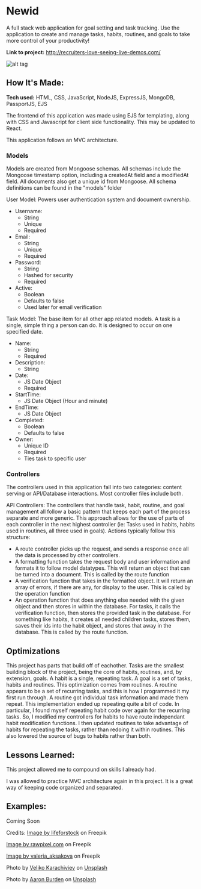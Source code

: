 # Newid
A full stack web application for goal setting and task tracking. Use the application to create and manage tasks, habits, routines, and goals to take more control of your productivity!

**Link to project:** http://recruiters-love-seeing-live-demos.com/

![alt tag](http://placecorgi.com/1200/650)

## How It's Made:

**Tech used:** HTML, CSS, JavaScript, NodeJS, ExpressJS, MongoDB, PassportJS, EJS

The frontend of this application was made using EJS for templating, along with CSS and Javascript for client side functionality. This may be updated to React.

This application follows an MVC architecture. 

### Models
Models are created from Mongoose schemas. All schemas include the Mongoose timestamp option, including a createdAt field and a modifiedAt field. All documents also get a unique id from Mongoose. All schema definitions can be found in the "models" folder

User Model:
Powers user authentication system and document ownership.
- Username:
  - String
  - Unique
  - Required
- Email:
  - String
  - Unique
  - Required
- Password:
  - String
  - Hashed for security
  - Required
- Active:
  - Boolean
  - Defaults to false
  - Used later for email verification

Task Model:
The base item for all other app related models. A task is a single, simple thing a person can do. It is designed to occur on one specified date. 
- Name:
  - String
  - Required
- Description:
  - String
- Date:
  - JS Date Object
  - Required
- StartTime:
  - JS Date Object (Hour and minute)
- EndTime:
  - JS Date Object
- Completed:
  - Boolean
  - Defaults to false
- Owner:
  - Unique ID
  - Required
  - Ties task to specific user


### Controllers
The controllers used in this application fall into two categories: content serving or API/Database interactions. Most controller files include both. 

API Controllers:
The controllers that handle task, habit, routine, and goal management all follow a basic pattern that keeps each part of the process separate and more generic. This approach allows for the use of parts of each controller in the next highest controller (ie: Tasks used in habits, habits used in routines, all three used in goals). Actions typically follow this structure:
- A route controller picks up the request, and sends a response once all the data is processed by other controllers.
- A formatting function takes the request body and user information and formats it to follow model datatypes. This will return an object that can be turned into a document. This is called by the route function
- A verification function that takes in the formatted object. It will return an array of errors, if there are any, for display to the user. This is called by the operation function
- An operation function that does anything else needed with the given object and then stores in within the database. For tasks, it calls the verification function, then stores the provided task in the database. For something like habits, it creates all needed children tasks, stores them, saves their ids into the habit object, and stores that away in the database. This is called by the route function.



## Optimizations
This project has parts that build off of eachother. Tasks are the smallest building block of the project, being the core of habits, routines, and, by extension, goals. A habit is a single, repeating task. A goal is a set of tasks, habits and routines. This optimization comes from routines. A routine appears to be a set of recurring tasks, and this is how I programmed it my first run through. A routine got individual task information and made them repeat. This implementation ended up repeating quite a bit of code. In particular, I found myself repeating habit code over again for the recurring tasks. So, I modified my controllers for habits to have route independant habit modification functions. I then updated routines to take advantage of habits for repeating the tasks, rather than redoing it within routines. This also lowered the source of bugs to habits rather than both.

## Lessons Learned:
This project allowed me to compound on skills I already had.

I was allowed to practice MVC architecture again in this project. It is a great way of keeping code organized and separated. 

## Examples:
Coming Soon


Credits:
<a href="https://www.freepik.com/free-photo/beautiful-red-green-maple-leaf-tree_3707164.htm#&position=3&from_view=collections">Image by lifeforstock</a> on Freepik

<a href="https://www.freepik.com/free-photo/aesthetic-leaf-watercolor-background-orange-autumn-season_17597736.htm#&position=2&from_view=collections">Image by rawpixel.com</a> on Freepik

<a href="https://www.freepik.com/free-photo/autumn-flat-lay-background-white_3238942.htm#&position=1&from_view=collections">Image by valeria_aksakova</a> on Freepik

Photo by <a href="https://unsplash.com/@ikoveliko?utm_source=unsplash&utm_medium=referral&utm_content=creditCopyText">Veliko Karachiviev</a> on <a href="https://unsplash.com/s/photos/autumn-landscape?utm_source=unsplash&utm_medium=referral&utm_content=creditCopyText">Unsplash</a>
  

Photo by <a href="https://unsplash.com/@aaronburden?utm_source=unsplash&utm_medium=referral&utm_content=creditCopyText">Aaron Burden</a> on <a href="https://unsplash.com/s/photos/autumn-landscape?utm_source=unsplash&utm_medium=referral&utm_content=creditCopyText">Unsplash</a>
